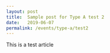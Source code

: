 ```yaml
---
layout: post
title:  Sample post for Type A test 2
date:   2019-06-07
permalink: /events/type-a/test2
---
```


This is a test article

